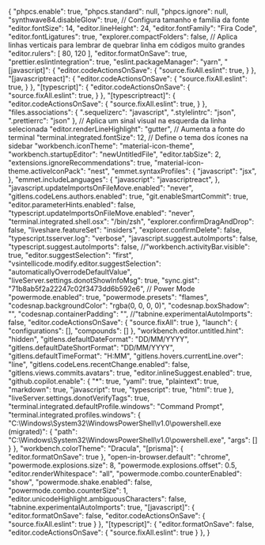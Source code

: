 {
  "phpcs.enable": true,
  "phpcs.standard": null,
  "phpcs.ignore": null,
  "synthwave84.disableGlow": true,
  // Configura tamanho e família da fonte
  "editor.fontSize": 14,
  "editor.lineHeight": 24,
  "editor.fontFamily": "Fira Code",
  "editor.fontLigatures": true,
  "explorer.compactFolders": false,
  // Aplica linhas verticais para lembrar de quebrar linha em códigos muito grandes
  "editor.rulers": [
    80,
    120
  ],
  "editor.formatOnSave": true,
  "prettier.eslintIntegration": true,
  "eslint.packageManager": "yarn",
  "[javascript]": {
    "editor.codeActionsOnSave": {
      "source.fixAll.eslint": true,
    }
  },
  "[javascriptreact]": {
    "editor.codeActionsOnSave": {
      "source.fixAll.eslint": true,
    }
  },
  "[typescript]": {
    "editor.codeActionsOnSave": {
      "source.fixAll.eslint": true,
    }
  },
  "[typescriptreact]": {
    "editor.codeActionsOnSave": {
      "source.fixAll.eslint": true,
    }
  },
  "files.associations": {
    ".sequelizerc": "javascript",
    ".stylelintrc": "json",
    ".prettierrc": "json"
  },
  // Aplica um sinal visual na esquerda da linha selecionada
  "editor.renderLineHighlight": "gutter",
  // Aumenta a fonte do terminal
  "terminal.integrated.fontSize": 12,
  // Define o tema dos ícones na sidebar
  "workbench.iconTheme": "material-icon-theme",
  "workbench.startupEditor": "newUntitledFile",
  "editor.tabSize": 2,
  "extensions.ignoreRecommendations": true,
  "material-icon-theme.activeIconPack": "nest",
  "emmet.syntaxProfiles": {
    "javascript": "jsx",
  },
  "emmet.includeLanguages": {
    "javascript": "javascriptreact",
  },
  "javascript.updateImportsOnFileMove.enabled": "never",
  "gitlens.codeLens.authors.enabled": true,
  "git.enableSmartCommit": true,
  "editor.parameterHints.enabled": false,
  "typescript.updateImportsOnFileMove.enabled": "never",
  "terminal.integrated.shell.osx": "/bin/zsh",
  "explorer.confirmDragAndDrop": false,
  "liveshare.featureSet": "insiders",
  "explorer.confirmDelete": false,
  "typescript.tsserver.log": "verbose",
  "javascript.suggest.autoImports": false,
  "typescript.suggest.autoImports": false,
  //"workbench.activityBar.visible": true,
  "editor.suggestSelection": "first",
  "vsintellicode.modify.editor.suggestSelection": "automaticallyOverrodeDefaultValue",
  "liveServer.settings.donotShowInfoMsg": true,
  "sync.gist": "71b8ab5f2a22247c02f3473dd6b592e6",
  // Power Mode
  "powermode.enabled": true,
  "powermode.presets": "flames",
  "codesnap.backgroundColor": "rgba(0, 0, 0, 0)",
  "codesnap.boxShadow": "",
  "codesnap.containerPadding": "",
  //"tabnine.experimentalAutoImports": false,
  "editor.codeActionsOnSave": {
    "source.fixAll": true
  },
  "launch": {
    "configurations": [],
    "compounds": []
  },
  "workbench.editor.untitled.hint": "hidden",
  "gitlens.defaultDateFormat": "DD/MM/YYYY",
  "gitlens.defaultDateShortFormat": "DD/MM/YYYY",
  "gitlens.defaultTimeFormat": "H:MM",
  "gitlens.hovers.currentLine.over": "line",
  "gitlens.codeLens.recentChange.enabled": false,
  "gitlens.views.commits.avatars": true,
  "editor.inlineSuggest.enabled": true,
  "github.copilot.enable": {
    "*": true,
    "yaml": true,
    "plaintext": true,
    "markdown": true,
    "javascript": true,
    "typescript": true,
    "html": true
  },
  "liveServer.settings.donotVerifyTags": true,
  "terminal.integrated.defaultProfile.windows": "Command Prompt",
  "terminal.integrated.profiles.windows": {
    "C:\\Windows\\System32\\WindowsPowerShell\\v1.0\\powershell.exe (migrated)": {
      "path": "C:\\Windows\\System32\\WindowsPowerShell\\v1.0\\powershell.exe",
      "args": []
    }
  },
  "workbench.colorTheme": "Dracula",
  "[prisma]": {
    "editor.formatOnSave": true
  },
  "open-in-browser.default": "chrome",
  "powermode.explosions.size": 8,
  "powermode.explosions.offset": 0.5,
  "editor.renderWhitespace": "all",
  "powermode.combo.counterEnabled": "show",
  "powermode.shake.enabled": false,
  "powermode.combo.counterSize": 1,
  "editor.unicodeHighlight.ambiguousCharacters": false,
  "tabnine.experimentalAutoImports": true,
  "[javascript]": {
    "editor.formatOnSave": false,
    "editor.codeActionsOnSave": {
      "source.fixAll.eslint": true
    }
  },
  "[typescript]": {
    "editor.formatOnSave": false,
    "editor.codeActionsOnSave": {
      "source.fixAll.eslint": true
    }
  },
}